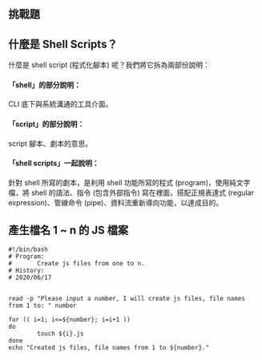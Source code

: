 ## 挑戰題
## 什麼是 Shell Scripts？
什麼是 shell script (程式化腳本) 呢？我們將它拆為兩部份說明：

#### 「shell」的部分說明：
CLI 底下與系統溝通的工具介面。

#### 「script」的部分說明：
script 腳本、劇本的意思。

#### 「shell scripts」一起說明：
針對 shell 所寫的劇本，是利用 shell 功能所寫的程式 (program)，使用純文字檔，將 shell 的語法、指令 (包含外部指令) 寫在裡面，搭配正規表達式 (regular expression)、管線命令 (pipe)、資料流重新導向功能，以達成目的。
<br>

## 產生檔名 1 ~ n 的 JS 檔案
```javascript=
#!/bin/bash
# Program:
#       Create js files from one to n.
# History:
# 2020/06/17


read -p "Please input a number, I will create js files, file names from 1 to: " number

for (( i=1; i<=${number}; i=i+1 ))
do
        touch ${i}.js
done
echo "Created js files, file names from 1 to ${number}."

```